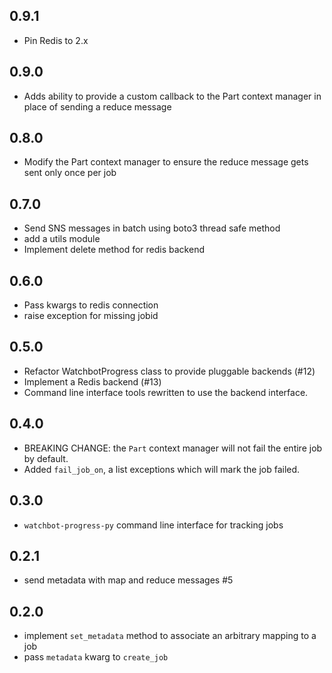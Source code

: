 0.9.1
-----
- Pin Redis to 2.x

0.9.0
-----
- Adds ability to provide a custom callback to the Part context manager in place of sending a reduce message

0.8.0
-----
- Modify the Part context manager to ensure the reduce message gets sent only once per job

0.7.0
-----
- Send SNS messages in batch using boto3 thread safe method
- add a utils module
- Implement delete method for redis backend

0.6.0
-----
- Pass kwargs to redis connection
- raise exception for missing jobid

0.5.0
-----
- Refactor WatchbotProgress class to provide pluggable backends (#12)
- Implement a Redis backend (#13)
- Command line interface tools rewritten to use the backend interface.

0.4.0
-----
- BREAKING CHANGE: the `Part` context manager will not fail the entire job by default.
- Added `fail_job_on`, a list exceptions which will mark the job failed.

0.3.0
-----
- `watchbot-progress-py` command line interface for tracking jobs

0.2.1
-----
- send metadata with map and reduce messages #5

0.2.0
-----
- implement `set_metadata` method to associate an arbitrary mapping to a job
- pass `metadata` kwarg to `create_job`
